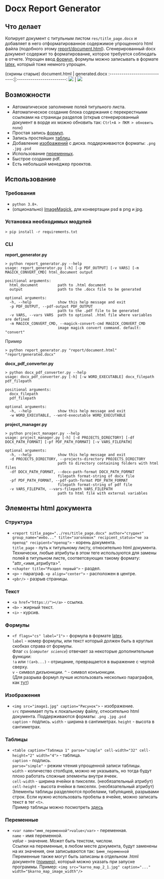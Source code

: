 # Docx Report Generator

## Что делает
Копирует документ с титульным листом `res/title_page.docx` и добавляет в него отформатированное содержимое упрощенного html файла (подобного этому [report/document.html](report/document.html)). Сгенерированный docx документ содержит то форматирование, которое требуется соблюдать в отчете.
Упрощен ввод [формул](#формулы), формулы можно записывать в формате [latex](https://ru.overleaf.com/learn/latex/Mathematical_expressions), который тоже немного упрощен.

(скрины старые)
document.html                  |  generated.docx
:-----------------------------:|:-------------------------:
![](res/readme/screenshot_1.jpg) | ![](res/readme/screenshot_2.jpg)

## Возможности
* Автоматическое заполнение полей титульного листа.
* Автоматическое создание блока содержания с перекрестными ссылками на страницы разделов (открыв сгенерированный документ в ворде их можно обновить так: `Ctrl+A > ПКМ > обновить поле`)
* Простая запись [формул](#формулы).
* Запись простейших [таблиц](#таблицы).
* Добавление [изображений](#изображения) с диска. поддерживаются форматы: `.png` `.jpg` `.psd`
* Использование [переменных](#переменные).
* Быстрое создание pdf.
* Есть небольшой менеджер проектов.

## Использование
### Требования
* `python 3.8+`.
* (опционально) [ImageMagick](https://imagemagick.org/index.php), для конвертации psd в png и jpg.
### Установка необходимых модулей
```
> pip install -r requirements.txt
```
### CLI
**report_generator.py**
```
> python report_generator.py --help
usage: report_generator.py [-h] [-p PDF_OUTPUT] [-v VARS] [-m MAGICK_CONVERT_CMD] html_document output

positional arguments:
  html_document         path to .html document
  output                path to the .docx file to be generated

optional arguments:
  -h, --help            show this help message and exit
  -p PDF_OUTPUT, --pdf-output PDF_OUTPUT
                        path to the .pdf file to be generated
  -v VARS, --vars VARS  path to optional .html file where variables are defined
  -m MAGICK_CONVERT_CMD, --magick-convert-cmd MAGICK_CONVERT_CMD
                        image magick convert command. default: "convert"
```
Пример
```
> python report_generator.py "report/document.html" "report/generated.docx"
```

**docx_pdf_converter.py**
```
> python docx_pdf_converter.py --help
usage: docx_pdf_converter.py [-h] [-w WORD_EXECUTABLE] docx_filepath pdf_filepath

positional arguments:
  docx_filepath
  pdf_filepath

optional arguments:
  -h, --help            show this help message and exit
  -w WORD_EXECUTABLE, --word-executable WORD_EXECUTABLE
```

**project_manager.py**
```
> python project_manager.py --help
usage: project_manager.py [-h] [-d PROJECTS_DIRECTORY] [-df DOCX_PATH_FORMAT] [-pf PDF_PATH_FORMAT] [-v VARS_FILEPATH]

optional arguments:
  -h, --help            show this help message and exit
  -d PROJECTS_DIRECTORY, --projects-directory PROJECTS_DIRECTORY
                        path to directory containing folders with html files
  -df DOCX_PATH_FORMAT, --docx-path-format DOCX_PATH_FORMAT
                        filepath format-string of docx file
  -pf PDF_PATH_FORMAT, --pdf-path-format PDF_PATH_FORMAT
                        filepath format-string of pdf file
  -v VARS_FILEPATH, --vars-filepath VARS_FILEPATH
                        path to html file with external variables
```

## Элементы html документа
### Структура
* `<report title_page="../res/title_page.docx" author="студент" group_name="инбо..." title="заголовок" recipient_status="че за препод" recipient="препод">` - корень документа.  
`title_page` - путь к титульному листу, относительно html документа.  
Технически, любые атрибуты в этом теге используются для замены полей в титульном листе, соответсвующих такому формату: "attr_<имя_атрибута>".
* `<chapter title="Раздел первый">` - раздел.
* `<p>` - параграф. `<p align="center">` - расположен в центре.
* `<pbr/>` - разрыв страницы.
### Текст
* `<a href="https://"></a>` - ссылка.
* `<b>` - жирный текст.
* `<i>` - курсив.
### Формулы
* `<f flags="cs" label="1">` - формула в формате [latex](https://ru.overleaf.com/learn/latex/Mathematical_expressions).  
`label` - номер формулы, или текст который должен быть в круглых скобках справа от формулы.  
Флаг `cs` (*`computer science`*) отвечает за некоторые дополнительные функции:  
`!a` или `!(a+b...)` - отрицание, превращается в выражение с чертой сверху.  
`v` - символ дизъюнкции. `^` - символ конъюнкции.  
(Для разрыва формул лучше использовать несколько параграфов, как [тут](report/document.html))
### Изображения
* `<img src="image1.jpg" caption="Рисунок">` - изображение.  
`src` принимает путь к локальному файлу, относительно html документа. Поддерживаются форматы: `.png` `.jpg` `.psd`  
`caption` - подпись.
`width` - ширина в сантиметрах.
`height` - высота в сантиметрах.
### Таблицы
* `<table caption="Таблица 1" parse="simple" cell-width="32" cell-height="2" width="4">` - таблица.  
`caption` - подпись.  
`parse="simple"` - режим чтения упрощенной записи таблицы.  
`width` - количество столбцов, можно не указывать, но тогда будут плохо работать сложные элементы внутри ячеек.  
`cell-width` - ширина ячейки в пикселях. (необязательный атрибут)  
`cell-height` - высота ячейки в пикселях.  (необязательный атрибут)  
Элементы таблицы разделяются пробелами, табуляцией, разрывами строк. Если нужно использовать пробелы в ячейке, можно записать текст в тег `<t>`.  
Пример таблицы можно посмотреть [здесь](report/document.html)
### Переменные
* `<var name="имя_переменной">value</var>` - переменная.  
`name` - имя переменной.  
*value* - значение. Может быть текстом, числом.  
Ссылки на переменные, в любом месте документа, будут заменены на их значения, они записываются так: `$имя_переменной`  
Переменные также могут быть записаны в отдельном .html документе ([пример](hermit_works/vars.html)), который можно указать при запуске программы.
Пример: `<img src="karno_map_2_1.jpg" caption="..." width="$karno_map_image_width"/>`